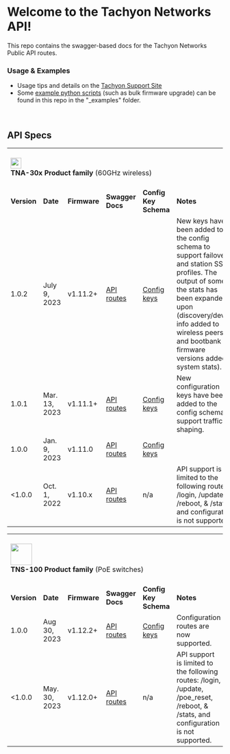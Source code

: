 

# Welcome to the Tachyon Networks API!

This repo contains the swagger-based docs for the Tachyon Networks Public API routes.  

### Usage & Examples

* Usage tips and details on the <a href="https://tachyon-networks.freshdesk.com/support/solutions/articles/67000659777-tna-30x-restful-api">Tachyon Support Site</a>
* Some <a href="https://github.com/tachyon-networks/api_docs/tree/master/_examples">example python scripts</a> (such as bulk firmware upgrade) can be found in this repo in the "_examples" folder.

<br/>

## API Specs

<table>
<tr> <td colspan="6"> <br/> <img width="25px" src="https://tachyon-networks.com/img/TNA30x-small.png""/> 
  <br><b> TNA-30x Product family</b> (60GHz wireless)  <br/> <br/></td></tr>

<tr> 
<td><b>Version</b></td>
<td><b>Date</b></td>
<td><b>Firmware</b></td>
<td><b>Swagger Docs</b></td>
<td><b>Config Key Schema</b></td>
<td><b>Notes </b></td>
</tr>

<tr> 
<td>1.0.2 </td>
<td>July 9, 2023 </td>
<td>v1.11.2+</td>
<td><a href="https://tachyon-networks.github.io/api_docs/tna_30x/v1.0.2/" target="_blank">API routes</a></td>
<td><a href="https://tachyon-networks.github.io/api_docs/tna_30x/v1.0.2/keys.html">Config keys</a> </td>
<td>New keys have been added to the config schema to support failover and station SSID profiles.  The output of some of the stats has been expanded upon (discovery/device info added to wireless peers, and bootbank firmware versions added to system stats). </td>
</tr>

<tr> 
<td>1.0.1 </td>
<td>Mar. 13, 2023 </td>
<td>v1.11.1+</td>
<td><a href="https://tachyon-networks.github.io/api_docs/tna_30x/v1.0.0/" target="_blank">API routes</a></td>
<td><a href="https://tachyon-networks.github.io/api_docs/tna_30x/v1.0.1/keys.html">Config keys</a> </td>
<td> New configuration keys have been added to the config schema to support traffic shaping. </td>
</tr>

<tr> 
<td>1.0.0 </td>
<td>Jan. 9, 2023 </td>
<td>v1.11.0</td>
<td><a href="https://tachyon-networks.github.io/api_docs/tna_30x/v1.0.0/" target="_blank">API routes</a></td>
<td><a href="https://tachyon-networks.github.io/api_docs/tna_30x/v1.0.0/keys.html">Config keys</a> </td>
<td></td>
</tr>

<tr> 
<td><1.0.0 </td>
<td>Oct. 1, 2022 </td>
<td>v1.10.x</td>
<td><a href="https://tachyon-networks.github.io/api_docs/tna_30x/v1.0.0/" target="_blank">API routes</a></td>
<td>n/a </td>
<td>API support is limited to the following routes:  /login, /update, /reboot, & /stats, and configuration is not supported.</td>
</tr>

  </table>
<table>
<tr> <td colspan="6"><br/><img width="50px" src="https://tachyon-networks.com/img/sw_small.png"/>  <br><b>TNS-100 Product family</b> (PoE switches) <br/> <br/></td></tr>

<tr> 
<td><b>Version</b></td>
<td><b>Date</b></td>
<td><b>Firmware</b></td>
<td><b>Swagger Docs</b></td>
<td><b>Config Key Schema</b></td>
<td><b>Notes </b></td>
</tr>
<tr> 
<td>1.0.0</td>
<td>Aug 30, 2023 </td>
<td>v1.12.2+ </td>
<td><a href="https://tachyon-networks.github.io/api_docs/tns_10x/v1.0.0/" target="_blank">API routes</a></td>
<td><a href="https://tachyon-networks.github.io/api_docs/tns_10x/v1.0.0/keys.html">Config keys</a> </td>
<td>Configuration routes are now supported. </td>

</tr>
<tr> 
<td><1.0.0</td>
<td>May. 30, 2023 </td>
<td>v1.12.0+ </td>
<td><a href="https://tachyon-networks.github.io/api_docs/tns_10x/v1.0.0/" target="_blank">API routes</a></td>
<td>n/a </td>
<td>API support is limited to the following routes:  /login, /update, /poe_reset, /reboot, & /stats, and configuration is not supported.</td>
</tr>

<table>


